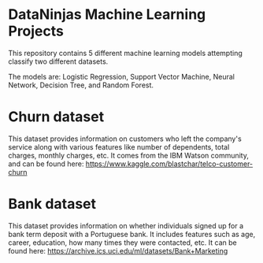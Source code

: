 # DataNinjas Machine Learning Projects
This repository contains 5 different machine learning models attempting classify two different datasets.

The models are: Logistic Regression, Support Vector Machine, Neural Network, Decision Tree, and Random Forest.

# Churn dataset
This dataset provides information on customers who left the company's service along with various features like number of dependents, total charges,
monthly charges, etc. It comes from the IBM Watson community, and can be found here: https://www.kaggle.com/blastchar/telco-customer-churn

# Bank dataset
This dataset provides information on whether individuals signed up for a bank term deposit with a Portuguese bank. It includes features such as 
age, career, education, how many times they were contacted, etc. It can be found here: https://archive.ics.uci.edu/ml/datasets/Bank+Marketing
 
